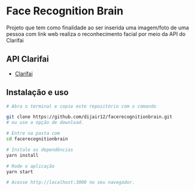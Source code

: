 # Face Recognition Brain

Projeto que tem como finalidade ao ser inserida uma imagem/foto de uma pessoa com link web realiza o reconhecimento facial por meio da API do Clarifai

## API Clarifai

- [Clarifai](https://docs.clarifai.com/)

## Instalação e uso

```bash
# Abra o terminal e copie este repositório com o comando

git clone https://github.com/dijair12/facerecognitionbrain.git
# ou use a opção de download.

# Entre na pasta com 
cd facerecognitionbrain

# Instale as dependências
yarn install

# Rode o aplicação
yarn start

# Acesse http://localhost:3000 no seu navegador.
```

